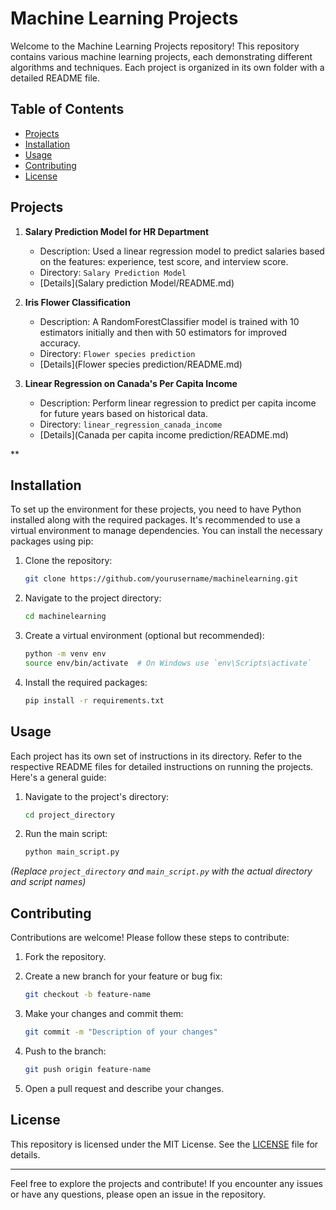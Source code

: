 # Machine Learning Projects

Welcome to the Machine Learning Projects repository! This repository contains various machine learning projects, each demonstrating different algorithms and techniques. Each project is organized in its own folder with a detailed README file.

## Table of Contents

- [Projects](#projects)
- [Installation](#installation)
- [Usage](#usage)
- [Contributing](#contributing)
- [License](#license)

## Projects

1. **Salary Prediction Model for HR Department**
    - Description: Used a linear regression model to predict salaries based on the features: experience, test score, and interview score.
    - Directory: `Salary Prediction Model`
    - [Details](Salary prediction Model/README.md)

2. **Iris Flower Classification**
    - Description: A RandomForestClassifier model is trained with 10 estimators initially and then with 50 estimators for improved accuracy.
    - Directory: `Flower species prediction`
    - [Details](Flower species prediction/README.md)

3. **Linear Regression on Canada's Per Capita Income**
    - Description: Perform linear regression to predict per capita income for future years based on historical data.
    - Directory: `linear_regression_canada_income`
    - [Details](Canada per capita income prediction/README.md)

**

## Installation

To set up the environment for these projects, you need to have Python installed along with the required packages. It's recommended to use a virtual environment to manage dependencies. You can install the necessary packages using pip:

1. Clone the repository:

    ```bash
    git clone https://github.com/yourusername/machinelearning.git
    ```

2. Navigate to the project directory:

    ```bash
    cd machinelearning
    ```

3. Create a virtual environment (optional but recommended):

    ```bash
    python -m venv env
    source env/bin/activate  # On Windows use `env\Scripts\activate`
    ```

4. Install the required packages:

    ```bash
    pip install -r requirements.txt
    ```

## Usage

Each project has its own set of instructions in its directory. Refer to the respective README files for detailed instructions on running the projects. Here's a general guide:

1. Navigate to the project's directory:

    ```bash
    cd project_directory
    ```

2. Run the main script:

    ```bash
    python main_script.py
    ```

*(Replace `project_directory` and `main_script.py` with the actual directory and script names)*

## Contributing

Contributions are welcome! Please follow these steps to contribute:

1. Fork the repository.
2. Create a new branch for your feature or bug fix:

    ```bash
    git checkout -b feature-name
    ```

3. Make your changes and commit them:

    ```bash
    git commit -m "Description of your changes"
    ```

4. Push to the branch:

    ```bash
    git push origin feature-name
    ```

5. Open a pull request and describe your changes.

## License

This repository is licensed under the MIT License. See the [LICENSE](LICENSE) file for details.

---

Feel free to explore the projects and contribute! If you encounter any issues or have any questions, please open an issue in the repository.
